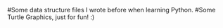 #Some data structure files I wrote before when learning Python.
#Some Turtle Graphics, just for fun! :)
